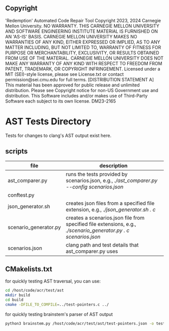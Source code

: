 ## Copyright

<legal>
'Redemption' Automated Code Repair Tool
Copyright 2023, 2024 Carnegie Mellon University.
NO WARRANTY. THIS CARNEGIE MELLON UNIVERSITY AND SOFTWARE ENGINEERING
INSTITUTE MATERIAL IS FURNISHED ON AN 'AS-IS' BASIS. CARNEGIE MELLON
UNIVERSITY MAKES NO WARRANTIES OF ANY KIND, EITHER EXPRESSED OR IMPLIED,
AS TO ANY MATTER INCLUDING, BUT NOT LIMITED TO, WARRANTY OF FITNESS FOR
PURPOSE OR MERCHANTABILITY, EXCLUSIVITY, OR RESULTS OBTAINED FROM USE OF
THE MATERIAL. CARNEGIE MELLON UNIVERSITY DOES NOT MAKE ANY WARRANTY OF ANY
KIND WITH RESPECT TO FREEDOM FROM PATENT, TRADEMARK, OR COPYRIGHT
INFRINGEMENT.
Licensed under a MIT (SEI)-style license, please see License.txt or
contact permission@sei.cmu.edu for full terms.
[DISTRIBUTION STATEMENT A] This material has been approved for public
release and unlimited distribution.  Please see Copyright notice for
non-US Government use and distribution.
This Software includes and/or makes use of Third-Party Software each
subject to its own license.
DM23-2165
</legal>

# AST Tests Directory

Tests for changes to clang's AST output exist here.

## scripts

| file                  | description                                                                                                      |
| --------------------- | ---------------------------------------------------------------------------------------------------------------- |
| ast_comparer.py       | runs the tests provided by scenarios.json, e.g., *./ast_comparer.py --config scenarios.json*                     |
| conftest.py           |                                                                                                                  |
| json_generator.sh     | creates json files from a specified file extension, e.g., *./json_generator.sh . c*                              |
| scenario_generator.py | creates a scenarios.json file from specified file extensions, e.g., *./scenario_generator.py . c scenarios.json* |
| scenarios.json        | clang path and test details that ast_comparer.py uses                                                            |

## CMakelists.txt

for quickly testing AST traversal, you can use:

```sh
cd /host/code/acr/test/ast
mkdir build
cd build
cmake -DFILE_TO_COMPILE=../test-pointers.c ../
```

for quickly testing brainstem's parser of AST output

```sh
python3 brainstem.py /host/code/acr/test/ast/test-pointers.json -o test-pointers.out
```
